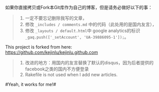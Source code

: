 如果你直接拷贝或Fork本Git库作为自己的博客，但是请务必做好以下的事：     
>1. 一定不要忘记删除我写的文章，    
>2. 修改 `_includes / comments.md` 中的代码（此处用的是国内友言），    
>3. 修改 `_layouts / default.html`中 google analytics的标识  ` _gaq.push(['_setAccount', 'UA-39886095-1']);`。      

  

This project is forked from here: https://github.com/kejinlu/kejinlu.github.com      

>1. 改进的地方：用国内的友言替换了默认的disqus，因为后者提供的facebook之类的国内不方便登录     
>2. Rakefile is not used when I add new articles.
 
#Yeah, it works for me!#

